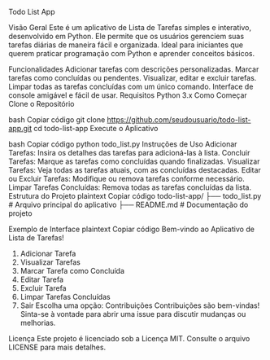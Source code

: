 Todo List App

Visão Geral
Este é um aplicativo de Lista de Tarefas simples e interativo, desenvolvido em Python. Ele permite que os usuários gerenciem suas tarefas diárias de maneira fácil e organizada. Ideal para iniciantes que querem praticar programação com Python e aprender conceitos básicos.

Funcionalidades
Adicionar tarefas com descrições personalizadas.
Marcar tarefas como concluídas ou pendentes.
Visualizar, editar e excluir tarefas.
Limpar todas as tarefas concluídas com um único comando.
Interface de console amigável e fácil de usar.
Requisitos
Python 3.x
Como Começar
Clone o Repositório

bash
Copiar código
git clone https://github.com/seudousuario/todo-list-app.git
cd todo-list-app
Execute o Aplicativo

bash
Copiar código
python todo_list.py
Instruções de Uso
Adicionar Tarefas: Insira os detalhes das tarefas para adicioná-las à lista.
Concluir Tarefas: Marque as tarefas como concluídas quando finalizadas.
Visualizar Tarefas: Veja todas as tarefas atuais, com as concluídas destacadas.
Editar ou Excluir Tarefas: Modifique ou remova tarefas conforme necessário.
Limpar Tarefas Concluídas: Remova todas as tarefas concluídas da lista.
Estrutura do Projeto
plaintext
Copiar código
todo-list-app/
├── todo_list.py       # Arquivo principal do aplicativo
├── README.md          # Documentação do projeto


Exemplo de Interface
plaintext
Copiar código
Bem-vindo ao Aplicativo de Lista de Tarefas!
1. Adicionar Tarefa
2. Visualizar Tarefas
3. Marcar Tarefa como Concluída
4. Editar Tarefa
5. Excluir Tarefa
6. Limpar Tarefas Concluídas
7. Sair
Escolha uma opção:
Contribuições
Contribuições são bem-vindas! Sinta-se à vontade para abrir uma issue para discutir mudanças ou melhorias.

Licença
Este projeto é licenciado sob a Licença MIT. Consulte o arquivo LICENSE para mais detalhes.
